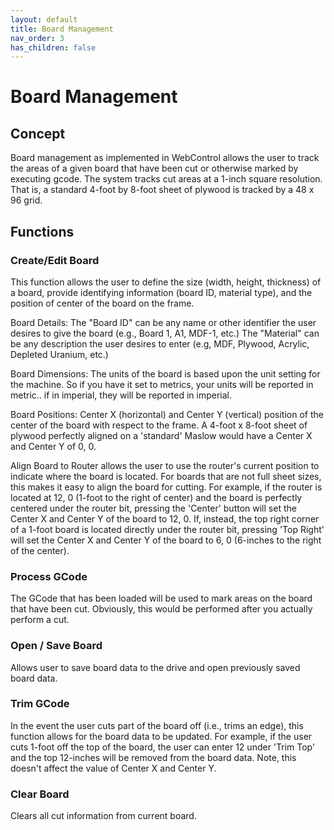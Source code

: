 ```yaml
---
layout: default
title: Board Management
nav_order: 3
has_children: false
---
```


# Board Management

## Concept

Board management as implemented in WebControl allows the user to track the areas of a given board that have been cut or otherwise marked by executing gcode.  The system tracks cut areas at a 1-inch square resolution.  That is, a standard 4-foot by 8-foot sheet of plywood is tracked by a 48 x 96 grid.

## Functions

### Create/Edit Board

This function allows the user to define the size (width, height, thickness) of a board, provide identifying information (board ID, material type), and the position of center of the board on the frame.

Board Details:
The "Board ID" can be any name or other identifier the user desires to give the board (e.g., Board 1, A1, MDF-1, etc.)  The "Material" can be any description the user desires to enter (e.g, MDF, Plywood, Acrylic, Depleted Uranium, etc.)

Board Dimensions:
The units of the board is based upon the unit setting for the machine.  So if you have it set to metrics, your units will be reported in metric.. if in imperial, they will be reported in imperial.

Board Positions:
Center X (horizontal) and Center Y (vertical) position of the center of the board with respect to the frame.  A 4-foot x 8-foot sheet of plywood perfectly aligned on a 'standard' Maslow would have a Center X and Center Y of 0, 0.

Align Board to Router allows the user to use the router's current position to indicate where the board is located.  For boards that are not full sheet sizes, this makes it easy to align the board for cutting.  For example, if the router is located at 12, 0 (1-foot to the right of center) and the board is perfectly centered under the router bit, pressing the 'Center' button will set the Center X and Center Y of the board to 12, 0.  If, instead, the top right corner of a 1-foot board is located directly under the router bit, pressing 'Top Right' will set the Center X and Center Y of the board to 6, 0 (6-inches to the right of the center).

### Process GCode

The GCode that has been loaded will be used to mark areas on the board that have been cut.  Obviously, this would be performed after you actually perform a cut. 

### Open / Save Board

Allows user to save board data to the drive and open previously saved board data.

### Trim GCode

In the event the user cuts part of the board off (i.e., trims an edge), this function allows for the board data to be updated.  For example, if the user cuts 1-foot off the top of the board, the user can enter 12 under 'Trim Top' and the top 12-inches will be removed from the board data.  Note, this doesn't affect the value of Center X and Center Y.

### Clear Board

Clears all cut information from current board.  

